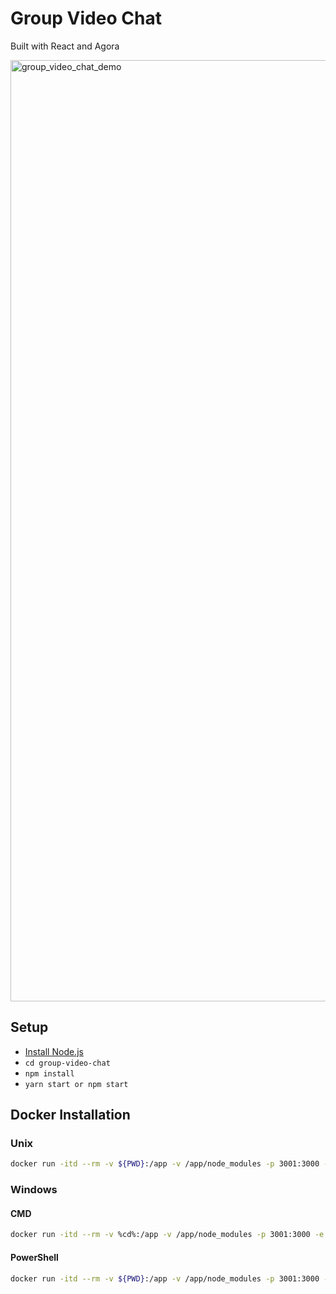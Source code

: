 # Group Video Chat
Built with React and Agora

<img width="1506" alt="group_video_chat_demo" src="https://github.com/luqmanzaceria/group-video-chat/assets/47729606/b72cb6a9-9ec5-4e0f-9c5c-209141882e0a">

## Setup

- [Install Node.js](https://nodejs.org/en/)
- `cd group-video-chat`
- `npm install`
- `yarn start or npm start`
  
## Docker Installation

### Unix
```bash
docker run -itd --rm -v ${PWD}:/app -v /app/node_modules -p 3001:3000 -e CHOKIDAR_USEPOLLING=true luqmanzaceria/group-video-chat
```

### Windows

#### CMD
```bash
docker run -itd --rm -v %cd%:/app -v /app/node_modules -p 3001:3000 -e CHOKIDAR_USEPOLLING=true luqmanzaceria/group-video-chat
```
#### PowerShell
```bash
docker run -itd --rm -v ${PWD}:/app -v /app/node_modules -p 3001:3000 -e CHOKIDAR_USEPOLLING=true luqmanzaceria/group-video-chat
```
